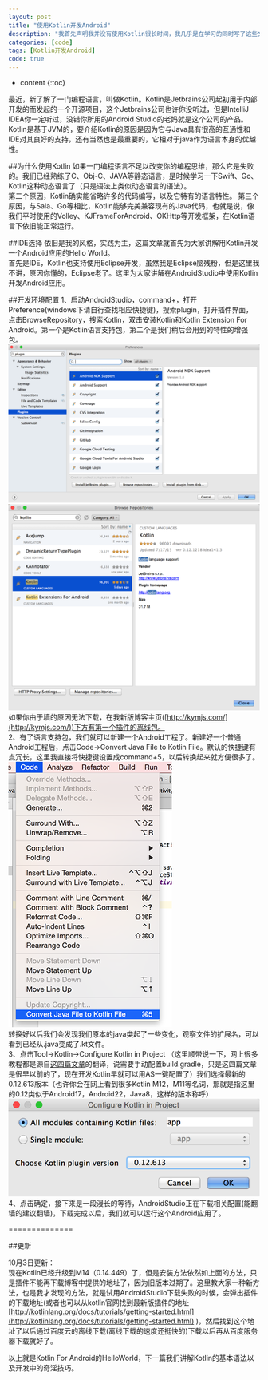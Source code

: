 ```yaml
---
layout: post
title: "使用Kotlin开发Android"
description: "我首先声明我并没有使用Kotlin很长时间，我几乎是在学习的同时写了这些文章的。我并没有尝试任何其它的替代语言，例如Go和Scala，所以如果你是真的考虑换一种开发语言的话，我建议你去搜索一下其他人对这些语言的评价。"
categories: [code]
tags: [Kotlin开发Android]
code: true
--- 
```


* content
{:toc}

最近，新了解了一门编程语言，叫做Kotlin。Kotlin是Jetbrains公司起初用于内部开发的而发起的一个开源项目，这个Jetbrains公司也许你没听过，但是IntelliJ IDEA你一定听过，没错你所用的Android Studio的老妈就是这个公司的产品。Kotlin是基于JVM的，要介绍Kotlin的原因是因为它与Java具有很高的互通性和IDE对其良好的支持，还有当然也是最重要的，它相对于java作为语言本身的优越性。  

##为什么使用Kotlin
如果一门编程语言不足以改变你的编程思维，那么它是失败的。我们已经熟练了C、Obj-C、JAVA等静态语言，是时候学习一下Swift、Go、Kotlin这种动态语言了（只是语法上类似动态语言的语法）。  
第二个原因，Kotlin确实能省略许多的代码编写，以及它特有的语言特性。 
第三个原因，与Sala、Go等相比，Kotlin能够完美兼容现有的Java代码，也就是说，像我们平时使用的Volley、KJFrameForAndroid、OKHttp等开发框架，在Kotlin语言下依旧能正常运行。   

##IDE选择
依旧是我的风格，实践为主，这篇文章就首先为大家讲解用Kotlin开发一个Android应用的Hello World。  
首先是IDE，Kotlin也支持使用Eclipse开发，虽然我是Eclipse脑残粉，但是这里我不讲，原因你懂的，Eclipse老了。这里为大家讲解在AndroidStudio中使用Kotlin开发Android应用。

##开发环境配置
1、启动AndroidStudio，command+，打开Preference(windows下请自行查找相应快捷键)，搜索plugin，打开插件界面，点击BrowseRepository，搜索Kotlin，双击安装Kotlin和Kotlin Extension For Android。第一个是Kotlin语言支持包，第二个是我们稍后会用到的特性的增强包。
![kotlin for Android](/images/blog_image/20150722_1.png)  
![kotlin For Android](/images/blog_image/20150722_2.png)  
如果你由于墙的原因无法下载，在我新版博客主页([http://kymjs.com/](http://kymjs.com/))下方有第一个插件的离线包。  
2、有了语言支持包，我们就可以新建一个Android工程了。新建好一个普通Android工程后，点击Code->Convert Java File to Kotlin File。默认的快捷键有点冗长，这里我直接将快捷键设置成command+5，以后转换起来就方便很多了。  
![](/images/blog_image/20150722_3.png)  
转换好以后我们会发现我们原本的java类起了一些变化，观察文件的扩展名，可以看到已经从.java变成了.kt文件。   
3、点击Tool->Kotlin->Configure Kotlin in Project
（这里顺带说一下，网上很多教程都是源自[这四篇文章](http://antonioleiva.com/kotlin-android-custom-views/)的翻译，说需要手动配置build.gradle，只是这四篇文章是很早以前的了，现在开发Kotlin早就可以用AS一键配置了）我们选择最新的0.12.613版本（也许你会在网上看到很多Kotlin M12，M11等名词，那就是指这里的0.12类似于Android17，Android22，Java8，这样的版本称呼）  
![kotlin](/images/blog_image/20150722_4.png)  
4、点击确定，接下来是一段漫长的等待，AndroidStudio正在下载相关配置(能翻墙的建议翻墙)，下载完成以后，我们就可以运行这个Android应用了。   
  
==============   

##更新

10月3日更新：    
现在Kotlin已经升级到M14（0.14.449）了，但是安装方法依然如上面的方法，只是插件不能再下载博客中提供的地址了，因为旧版本过期了。这里教大家一种新方法，也是我才发现的方法，就是试用AndroidStudio下载失败的时候，会弹出插件的下载地址(或者也可以从kotlin官网找到最新版插件的地址 [http://kotlinlang.org/docs/tutorials/getting-started.html](http://kotlinlang.org/docs/tutorials/getting-started.html) )，然后找到这个地址了以后通过百度云的离线下载(离线下载的速度还挺快的)下载以后再从百度服务器下载就好了。   

以上就是Kotlin For Android的HelloWorld，下一篇我们讲解Kotlin的基本语法以及开发中的奇淫技巧。